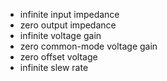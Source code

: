 * infinite input impedance
* zero output impedance
* infinite voltage gain
* zero common-mode voltage gain
* zero offset voltage
* infinite slew rate
